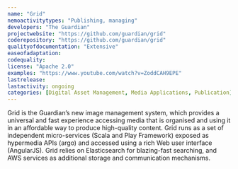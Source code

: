 ```yaml
---
name: "Grid"
nemoactivitytypes: "Publishing, managing"
developers: "The Guardian"
projectwebsite: "https://github.com/guardian/grid"
coderepository: "https://github.com/guardian/grid"
qualityofdocumentation: "Extensive"
easeofadaptation: 
codequality: 
license: "Apache 2.0"
examples: "https://www.youtube.com/watch?v=ZoddCAH9EPE"
lastrelease: 
lastactivity: ongoing
categories: [Digital Asset Management, Media Applications, Publication]
---
```

Grid is the Guardian’s new image management system, which provides a universal and fast experience accessing media that is organised and using it in an affordable way to produce high-quality content. Grid runs as a set of independent micro-services (Scala and Play Framework) exposed as hypermedia APIs (argo) and accessed using a rich Web user interface (AngularJS). Grid relies on Elasticsearch for blazing-fast searching, and AWS services as additional storage and communication mechanisms.
